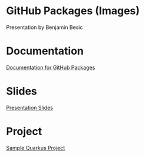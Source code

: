 # GitHub Packages (Images) 
Presentation by Benjamin Besic

# Documentation

[Documentation for GitHub Packages](https://2122-5ahif-nvs.github.io/04-themenausarbeitung-gh-packages/)

# Slides 
[Presentation Slides](https://2122-5ahif-nvs.github.io/04-themenausarbeitung-gh-packages)

# Project
[Sample Quarkus Project](https://github.com/2122-5ahif-nvs/04-themenausarbeitung-gh-packages/tree/main/project)
